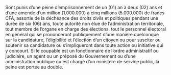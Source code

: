 Sont punis d’une peine d’emprisonnement de un (01) an à deux (02) ans et d’une amende d’un million (1.000.000) à cinq millions (5.000.000) de francs CFA, assortie de la déchéance des droits civils et politiques pendant une durée de six (06) ans, toute autorité non élue de l’administration territoriale, tout membre de l’organe en charge des élections, tout le personnel électoral en général qui se prononceront publiquement d’une manière quelconque sur la candidature, l’éligibilité et l’élection d’un citoyen ou pour susciter ou soutenir sa candidature ou s’impliqueront dans toute action ou initiative qui y concourt.
Si le coupable est un fonctionnaire de l’ordre administratif ou judiciaire, un agent ou un préposé du Gouvernement ou d’une administration publique ou est chargé d’un ministère de service public, la peine est portée au double.